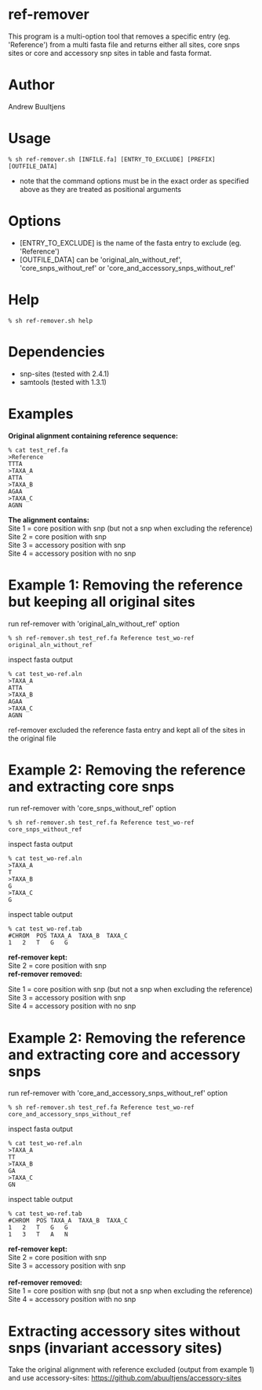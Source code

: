 # ref-remover
This program is a multi-option tool that removes a specific entry (eg. 'Reference') from a multi fasta file and returns either all sites, core snps sites or core and accessory snp sites in table and fasta format.

# Author
Andrew Buultjens

# Usage
```
% sh ref-remover.sh [INFILE.fa] [ENTRY_TO_EXCLUDE] [PREFIX] [OUTFILE_DATA]
```
* note that the command options must be in the exact order as specified above as they are treated as positional arguments

# Options
* [ENTRY_TO_EXCLUDE] is the name of the fasta entry to exclude (eg. 'Reference')
* [OUTFILE_DATA] can be 'original_aln_without_ref', 'core_snps_without_ref' or 'core_and_accessory_snps_without_ref'

# Help
```
% sh ref-remover.sh help
```

# Dependencies
* snp-sites (tested with 2.4.1)  
* samtools (tested with 1.3.1)  

# Examples

**Original alignment containing reference sequence:**   
```
% cat test_ref.fa
>Reference
TTTA
>TAXA_A
ATTA
>TAXA_B
AGAA
>TAXA_C
AGNN
```
**The alignment contains:**   
Site 1 = core position with snp (but not a snp when excluding the reference)   
Site 2 = core position with snp  
Site 3 = accessory position with snp  
Site 4 = accessory position with no snp

# Example 1: Removing the reference but keeping all original sites
run ref-remover with 'original_aln_without_ref' option
```
% sh ref-remover.sh test_ref.fa Reference test_wo-ref original_aln_without_ref
```
inspect fasta output
```
% cat test_wo-ref.aln
>TAXA_A
ATTA
>TAXA_B
AGAA
>TAXA_C
AGNN
```
ref-remover excluded the reference fasta entry and kept all of the sites in the original file  

# Example 2: Removing the reference and extracting core snps
run ref-remover with 'core_snps_without_ref' option
```
% sh ref-remover.sh test_ref.fa Reference test_wo-ref core_snps_without_ref
```
inspect fasta output
```
% cat test_wo-ref.aln
>TAXA_A
T
>TAXA_B
G
>TAXA_C
G
```
inspect table output
```
% cat test_wo-ref.tab
#CHROM	POS	TAXA_A	TAXA_B	TAXA_C
1	2	T	G	G
```  
**ref-remover kept:**  
Site 2 = core position with snp  
**ref-remover removed:**  

Site 1 = core position with snp (but not a snp when excluding the reference)  
Site 3 = accessory position with snp  
Site 4 = accessory position with no snp  

# Example 2: Removing the reference and extracting core and accessory snps
run ref-remover with 'core_and_accessory_snps_without_ref' option
```
% sh ref-remover.sh test_ref.fa Reference test_wo-ref core_and_accessory_snps_without_ref
```
inspect fasta output
```
% cat test_wo-ref.aln
>TAXA_A
TT
>TAXA_B
GA
>TAXA_C
GN
```
inspect table output
```
% cat test_wo-ref.tab
#CHROM	POS	TAXA_A	TAXA_B	TAXA_C
1	2	T	G	G
1	3	T	A	N
```   
**ref-remover kept:**   
Site 2 = core position with snp   
Site 3 = accessory position with snp<br/>     
**ref-remover removed:**   
Site 1 = core position with snp (but not a snp when excluding the reference)   
Site 4 = accessory position with no snp  

# Extracting accessory sites without snps (invariant accessory sites)
Take the original alignment with reference excluded (output from example 1) and use accessory-sites:   https://github.com/abuultjens/accessory-sites
